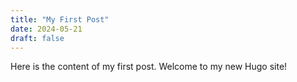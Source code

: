 ```yaml
---
title: "My First Post"
date: 2024-05-21
draft: false
---
```

Here is the content of my first post. Welcome to my new Hugo site!
